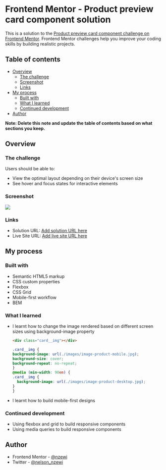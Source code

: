 # Frontend Mentor - Product preview card component solution

This is a solution to the [Product preview card component challenge on Frontend Mentor](https://www.frontendmentor.io/challenges/product-preview-card-component-GO7UmttRfa). Frontend Mentor challenges help you improve your coding skills by building realistic projects. 

## Table of contents

- [Overview](#overview)
  - [The challenge](#the-challenge)
  - [Screenshot](#screenshot)
  - [Links](#links)
- [My process](#my-process)
  - [Built with](#built-with)
  - [What I learned](#what-i-learned)
  - [Continued development](#continued-development)
- [Author](#author)

**Note: Delete this note and update the table of contents based on what sections you keep.**

## Overview

### The challenge

Users should be able to:

- View the optimal layout depending on their device's screen size
- See hover and focus states for interactive elements

### Screenshot

![](./project-screenshot.jpg)


### Links

- Solution URL: [Add solution URL here](https://github.com/nzewi/product-preview-card)
- Live Site URL: [Add live site URL here](https://nzewi.github.io/product-preview-card/)

## My process

### Built with

- Semantic HTML5 markup
- CSS custom properties
- Flexbox
- CSS Grid
- Mobile-first workflow
- BEM


### What I learned

- I learnt how to change the image rendered based on different screen sizes using background-image property
  ```html
  <div class="card__img"></div>
  ```
  ```css
  .card__img {
  background-image: url(./images/image-product-mobile.jpg);
  background-size: cover;
  background-repeat: no-repeat;
  }
  @media (min-width: 90em) {
  .card__img {
    background-image: url(./images/image-product-desktop.jpg);
  }
  } 
  ```
- I learnt how to build mobile-first designs


### Continued development

- Using flexbox and grid to build responsive components
- Using media queries to build responsive components

## Author

- Frontend Mentor - [@nzewi](https://www.frontendmentor.io/profile/nzewi)
- Twitter - [@nelson_nzewi](https://www.twitter.com/nelson_nzewi)
